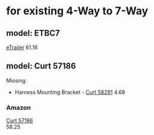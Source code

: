# for existing 4-Way to 7-Way
## model: ETBC7
[eTrailer](https://www.etrailer.com/p-etbc7.html)
61.16

## model: Curt 57186
Missing:
- Harness Mounting Bracket - [Curt 58291](https://www.amazon.com/58291-Vehicle-Trailer-Connector-Mounting/dp/B0049CNYJO) 4.68

### Amazon
[Curt 57186](https://www.amazon.com/dp/B019QCXOCI)  
58.25
